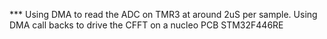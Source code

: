 *** Using DMA to read the ADC on TMR3 at around 2uS per sample.
Using DMA call backs to drive the CFFT on a nucleo PCB STM32F446RE

